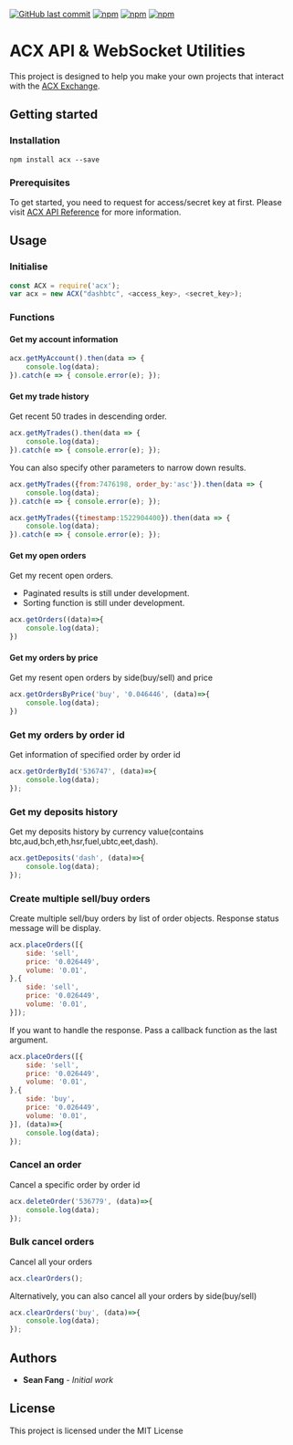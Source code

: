 [![GitHub last commit](https://img.shields.io/github/last-commit/it-blockchainglobal/acx-api.svg?maxAge=2400)](#)
[![npm](https://img.shields.io/npm/dt/acx.svg)](https://www.npmjs.com/package/acx)
[![npm](https://img.shields.io/npm/v/acx.svg)](https://www.npmjs.com/package/acx)
[![npm](https://img.shields.io/npm/l/acx.svg)](https://www.npmjs.com/package/acx)

# ACX API & WebSocket Utilities 
This project is designed to help you make your own projects that interact with the [ACX Exchange](https://help.acx.io/api).

## Getting started

### Installation
```
npm install acx --save
```

### Prerequisites
To get started, you need to request for access/secret key at first.
Please visit [ACX API Reference](https://help.acx.io/api) for more information.

## Usage

### Initialise
```javascript
const ACX = require('acx');
var acx = new ACX("dashbtc", <access_key>, <secret_key>);
```
### Functions

#### Get my account information
```javascript
acx.getMyAccount().then(data => {
    console.log(data);
}).catch(e => { console.error(e); });
```

#### Get my trade history
Get recent 50 trades in descending order.
```javascript
acx.getMyTrades().then(data => {
    console.log(data);
}).catch(e => { console.error(e); });
```

You can also specify other parameters to narrow down results.
```javascript
acx.getMyTrades({from:7476198, order_by:'asc'}).then(data => {
    console.log(data);
}).catch(e => { console.error(e); });
```

```javascript
acx.getMyTrades({timestamp:1522904400}).then(data => {
    console.log(data);
}).catch(e => { console.error(e); });
```

#### Get my open orders
Get my recent open orders. 
* Paginated results is still under development.
* Sorting function is still under development.
```javascript
acx.getOrders((data)=>{
    console.log(data);
})
```

#### Get my orders by price
Get my resent open orders by side(buy/sell) and price
```javascript
acx.getOrdersByPrice('buy', '0.046446', (data)=>{
    console.log(data);
})
```
### Get my orders by order id
Get information of specified order by order id
```javascript
acx.getOrderById('536747', (data)=>{
    console.log(data);
});
```
### Get my deposits history
Get my deposits history by currency value(contains btc,aud,bch,eth,hsr,fuel,ubtc,eet,dash). 
```javascript
acx.getDeposits('dash', (data)=>{
    console.log(data);
});
```

### Create multiple sell/buy orders
Create multiple sell/buy orders by list of order objects. Response status message will be display.
```javascript
acx.placeOrders([{
    side: 'sell',
    price: '0.026449',
    volume: '0.01',
},{
    side: 'sell',
    price: '0.026449',
    volume: '0.01',
}]);
```
If you want to handle the response. Pass a callback function as the last argument.
```javascript
acx.placeOrders([{
    side: 'sell',
    price: '0.026449',
    volume: '0.01',
},{
    side: 'buy',
    price: '0.026449',
    volume: '0.01',
}], (data)=>{
    console.log(data);
});
```
### Cancel an order
Cancel a specific order by order id
```javascript
acx.deleteOrder('536779', (data)=>{
    console.log(data);
});
```
### Bulk cancel orders
Cancel all your orders
```javascript
acx.clearOrders();
```
Alternatively, you can also cancel all your orders by side(buy/sell)
```javascript
acx.clearOrders('buy', (data)=>{
    console.log(data);
});
```



## Authors

* **Sean Fang** - *Initial work*

## License

This project is licensed under the MIT License